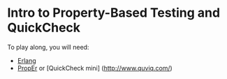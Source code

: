 Intro to Property-Based Testing and QuickCheck
==============================================

To play along, you will need: 

* [Erlang](http://www.erlang.org/)
* [PropEr](http://proper.softlab.ntua.gr/Download.html) or [QuickCheck mini] (http://www.quviq.com/)


